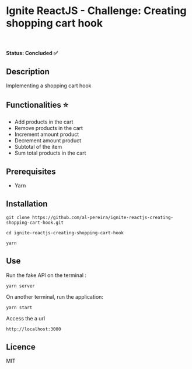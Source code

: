 # Ignite ReactJS - Challenge: Creating shopping cart hook
<br>

#### Status: **Concluded** ✅

## Description
Implementing a shopping cart hook 

## Functionalities ⭐️
- Add products in the cart
- Remove  products in the cart
- Increment amount product
- Decrement amount product
- Subtotal of the item
- Sum total products in the cart

## Prerequisites
- Yarn

## Installation
```
git clone https://github.com/al-pereira/ignite-reactjs-creating-shopping-cart-hook.git

cd ignite-reactjs-creating-shopping-cart-hook

yarn
```

## Use

Run the fake API on the terminal :
```
yarn server
```

On another terminal, run the application:
```
yarn start
```

Access the a url
```
http://localhost:3000
```

## Licence
MIT